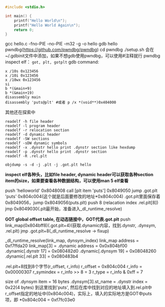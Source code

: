 ```c
#include <stdio.h>

int main() {
	printf("Hello World\n");
	printf("Hello World Again\n");
	return 0;
}
```
gcc hello.c -fno-PIE -no-PIE -m32 -g -o hello
gdb hello
pwndbg(https://github.com/pwndbg/pwndbg)
cd pwndbg
./setup.sh 会在~/.gdbinit文件中添加，如果不想gdb使用pwndbg，可以使用#注释就行
pwndbg inspect elf：
```got, plt, gotplt```
gdb command:
```shell
x /10s 0x123456
x /10i 0x123456
x /10wx 0x123456
si
b *(&main+9)
b *(&main+19)
disassembly main
disassembly 'puts@plt' #或者 p /x *(void**)0x404000
```
其他还在探索中
```shell
readelf -h file header
readelf -l program header
readelf -r relocation section
readelf -d dynamic header
readelf -SW sections
readelf -sDW dynamic symbols
readelf -x .dynstr hello print .dynstr section like hexdump
readelf -p .dynstr hello print .dynstr section
readelf -R .rel.plt

objdump -s -d -j .plt -j .got.plt hello
```
**inspect elf各种头，比如file header, dynamic header可以获取各种section item的size，如果要查看各种数据结构，可以使用man 5 elf查看**

push 'helloworld' 0x8048008
call [plt item 'puts'] 0x8049050
jump .got.plt 'puts' 0x804c004(这个就是后面要修改的地址*0x804c004)
.got.plt里面保存着0x8049056，jump 0x8049056(puts.plt)
push 8 (relacation index .rel.plt[8])
jmp 0x8049030(.plt最开始，准备进入_dl_runtime_resolve)

**GOT global offset table, 在动态链接中，GOT代表.got.plt**
push link_map(0x804bff8)(.got.plt+4)(获取.dynamic内容，找到.dynstr, .dynsym, .rel.plt)
jmp .got.plt+8(_dl_runtime_resolve -> fixup)

_dl_runtime_resolve(link_map, dynsym_index)
link_map address = 0xf7ffda20
link_map[3] = .dynamic address = 0x0x804bf00
.dynamic[.dynstr 17] = 0x080482d0
.dynamic[.dynsym 19] = 0x08048260
.dynamic[.rel.plt 33] = 0x080483b4

.rel.plt+8找到8个字节(r_offset, r_info)
r_offset = 0x804c004
r_info = 0x00000307
r_symindex = r_info >> 8 = 3
r_type = r_info & 0xff = 7

size of .dynsym item = 16 bytes
.dynsym[3].st_name = .dynstr index =  0x22(4 bytes)
到这里找到'puts', 然后在库中找到对应的地址填入到.rel.plt中r_offset指定的地址中(0x804c004)，实际上，填入的实际地方是GOT中puts项，即
*0x804c004 = 0xf7fc03e0